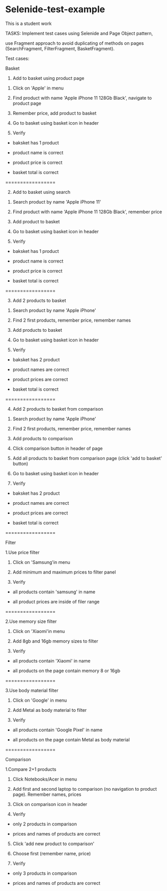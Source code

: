 # Selenide-test-example
This is a student work

TASKS:
Implement test cases using Selenide and Page Object pattern, 

use Fragment approach to avoid duplicating of methods on pages (SearchFragment, FilterFragment, BasketFragment).

Test cases:

Basket

1. Add to basket using product page

1) Click on 'Apple' in menu

2) Find product with name 'Apple iPhone 11 128Gb Black', navigate to product page

3) Remember price, add product to basket

4) Go to basket using basket icon in header

5) Verify

- baksket has 1 product

- product name is correct

- product price is correct

- basket total is correct

=================

2. Add to basket using search

1) Search product by name 'Apple iPhone 11'

2) Find product with name 'Apple iPhone 11 128Gb Black', remember price

3) Add product to basket

4) Go to basket using basket icon in header

5) Verify

- baksket has 1 product

- product name is correct

- product price is correct

- basket total is correct

=================

3. Add 2 products to basket

1) Search product by name 'Apple iPhone'

2) Find 2 first products, remember price, remember names

3) Add products to basket

4) Go to basket using basket icon in header

5) Verify

- baksket has 2 product

- product names are correct

- product prices are correct

- basket total is correct

=================

4. Add 2 products to basket from comparison

1) Search product by name 'Apple iPhone'

2) Find 2 first products, remember price, remember names

3) Add products to comparison

4) Click comparison button in header of page

5) Add all products to basket from comparison page (click 'add to basket' button)

6) Go to basket using basket icon in header

7) Verify

- baksket has 2 product

- product names are correct

- product prices are correct

- basket total is correct

=================

Filter

1.Use price filter

1) Click on 'Samsung'in menu

2) Add minimum and maximum prices to filter panel

3) Verify

- all products contain 'samsung' in name

- all product prices are inside of filer range

=================

2.Use memory size filter

1) Click on 'Xiaomi'in menu

2) Add 8gb and 16gb memory sizes to filter

3) Verify

- all products contain 'Xiaomi' in name

- all products on the page contain memory 8 or 16gb

=================

3.Use body material filter

1) Click on 'Google' in menu

2) Add Metal as body material to filter

3) Verify

- all products contain 'Google Pixel' in name

- all products on the page contain Metal as body material

=================

Comparison

1.Compare 2+1 products

1) Click Notebooks/Acer in menu

2) Add first and second laptop to comparison (no navigation to product page). Remember names, prices

3) Click on comparison icon in header

4) Verify 

- only 2 products in comparison

- prices and names of products are correct

5) Click 'add new product to comparison'

6) Choose first (remember name, price)

7) Verify

- only 3 products in comparison

- prices and names of products are correct
